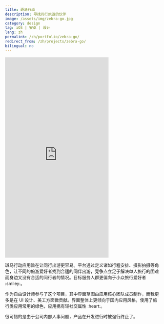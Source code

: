 ```yaml
---
title: 斑马行动
description: 寻找同行旅游的伙伴
image: /assets/img/zebra-go.jpg
category: design
tag: iOS | 安卓 | 设计
lang: zh
permalink: /zh/portfolio/zebra-go/
redirect_from: /zh/projects/zebra-go/
bilingual: no
---
```


<div class="row">
	<div class="7u 12u$(medium) 12u$(small) marvel">
	    <iframe src="https://marvelapp.com/7c0ed4e?emb=1" width="339" height="656" allowTransparency="true" frameborder="0"></iframe>
	</div>
	<div class="5u$ 12u$(medium) 12u$(small)">
		<p>斑马行动应用旨在让同行出游更容易。平台通过定义诸如行程安排、摄影拍摄等角色，让不同的旅游爱好者找到合适的同伴出游，竞争点立足于解决单人旅行的困难而身边又没有合适的同行者的情况。目标服务人群更偏向于小众旅行爱好者 :smiley:。</p>
		<p>作为自由设计师参与了这个项目，其中界面草图由应用核心团队成员制作，而我更多是在 UI 设计、美工方面做贡献。界面整体上更倾向于国内应用风格，使用了旅行类应用常用的绿色，应用携有轻社交属性 :heart:。</p>
		<p>很可惜的是由于公司内部人事问题，产品在开发进行时被强行终止了。</p>
	</div>
</div>
